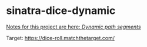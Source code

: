 # sinatra-dice-dynamic

[Notes for this project are here: _Dynamic path segments_](https://learn.firstdraft.com/lessons/111)

Target: https://dice-roll.matchthetarget.com/
